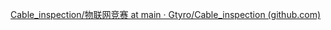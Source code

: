 [Cable_inspection/物联网竞赛 at main · Gtyro/Cable_inspection (github.com)](https://github.com/Gtyro/Cable_inspection/tree/main/物联网竞赛)
